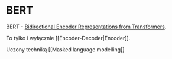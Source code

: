# BERT 

BERT - [Bidirectional Encoder Representations from Transformers](https://arxiv.org/abs/1810.04805).

To tylko i wyłącznie [[Encoder-Decoder|Encoder]].

Uczony techniką [[Masked language modelling]]